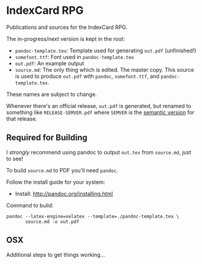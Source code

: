 # IndexCard RPG

Publications and sources for the IndexCard RPG.

The in-progress/next version is kept in the root:

  * `pandoc-template.tex`: Template used for generating `out.pdf` (unfinished!)
  * `somefont.ttf`: Font used in `pandoc-template.tex`
  * `out.pdf`: An example output
  * `source.md`: The only thing which is edited. The
    master copy. This source is used to produce `out.pdf`
    with `pandoc`, `somefont.ttf`, and `pandoc-template.tex`.

These names are subject to change.

Whenever there's an official release, `out.pdf` is generated,
but renamed to something like `RELEASE-SEMVER.pdf` where `SEMVER`
is the [semantic version](http://semver.org/) for that release.

## Required for Building

I *strongly* recommend using pandoc to output `out.tex` from
`source.md`, just to see!

To build `source.md` to PDF you'll need `pandoc`.

Follow the install guide for your system:

  * Install: http://pandoc.org/installing.html

Command to build:

```
pandoc --latex-engine=xelatex --template=./pandoc-template.tex \
       source.md -o out.pdf
```

## OSX

Additional steps to get things working...

  * `sudo ln -s /usr/texbin/pdflatex /usr/local/bin/`
  * `sudo ln -s /usr/texbin/xelatex /usr/local/bin/`

See also:

  * https://gist.github.com/georgiana-gligor/fd247d02f8a44ce745db
  * http://www.tug.org/mactex/morepackages.html
  * http://stackoverflow.com/questions/13214797/markdown-to-pdf-using-pandoc-since-xetex-deprecation
